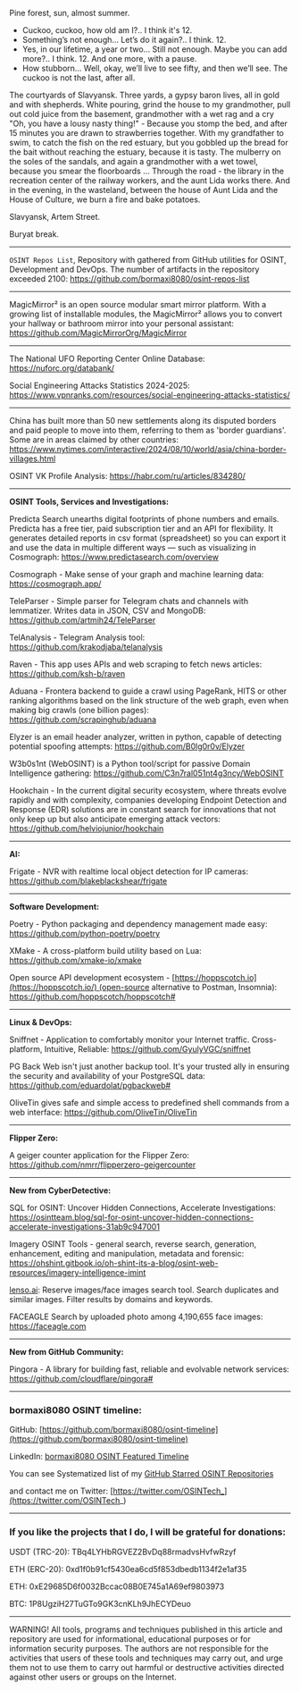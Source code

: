 
Pine forest, sun, almost summer.
- Cuckoo, cuckoo, how old am I?..
I think it's 12.
- Something’s not enough... Let’s do it again?..
I think. 12.
- Yes, in our lifetime, a year or two... Still not enough. Maybe you can add more?..
I think. 12. And one more, with a pause.
- How stubborn... Well, okay, we’ll live to see fifty, and then we’ll see. The cuckoo is not the last, after all.


The courtyards of Slavyansk. Three yards, a gypsy baron lives, all in gold and with shepherds. White pouring, grind the house to my grandmother, pull out cold juice from the basement, grandmother with a wet rag and a cry "Oh, you have a lousy nasty thing!" - Because you stomp the bed, and after 15 minutes you are drawn to strawberries together. With my grandfather to swim, to catch the fish on the red estuary, but you gobbled up the bread for the bait without reaching the estuary, because it is tasty. The mulberry on the soles of the sandals, and again a grandmother with a wet towel, because you smear the floorboards ... Through the road - the library in the recreation center of the railway workers, and the aunt Lida works there. And in the evening, in the wasteland, between the house of Aunt Lida and the House of Culture, we burn a fire and bake potatoes.

Slavyansk, Artem Street.


Buryat break.

----

```OSINT Repos List```, Repository with gathered from GitHub utilities for OSINT, Development and DevOps. The number of artifacts in the repository exceeded 2100: https://github.com/bormaxi8080/osint-repos-list

----

MagicMirror² is an open source modular smart mirror platform. With a growing list of installable modules, the MagicMirror² allows you to convert your hallway or bathroom mirror into your personal assistant: https://github.com/MagicMirrorOrg/MagicMirror

----

The National UFO Reporting Center Online Database: https://nuforc.org/databank/

Social Engineering Attacks Statistics 2024-2025: https://www.vpnranks.com/resources/social-engineering-attacks-statistics/

----

China has built more than 50 new settlements along its disputed borders and paid people to move into them, referring to them as 'border guardians'. Some are in areas claimed by other countries: https://www.nytimes.com/interactive/2024/08/10/world/asia/china-border-villages.html

OSINT VK Profile Analysis: https://habr.com/ru/articles/834280/

----

**OSINT Tools, Services and Investigations:**

Predicta Search unearths digital footprints of phone numbers and emails. Predicta has a free tier, paid subscription tier and an API for flexibility. It generates detailed reports in csv format (spreadsheet) so you can export it and use the data in multiple different ways — such as visualizing in Cosmograph: https://www.predictasearch.com/overview

Cosmograph - Make sense of your graph and machine learning data: https://cosmograph.app/

TeleParser - Simple parser for Telegram chats and channels with lemmatizer. Writes data in JSON, CSV and MongoDB: https://github.com/artmih24/TeleParser

TelAnalysis - Telegram Analysis tool: https://github.com/krakodjaba/telanalysis

Raven - This app uses APIs and web scraping to fetch news articles: https://github.com/ksh-b/raven

Aduana - Frontera backend to guide a crawl using PageRank, HITS or other ranking algorithms based on the link structure of the web graph, even when making big crawls (one billion pages): https://github.com/scrapinghub/aduana

Elyzer is an email header analyzer, written in python, capable of detecting potential spoofing attempts: https://github.com/B0lg0r0v/Elyzer

W3b0s1nt (WebOSINT) is a Python tool/script for passive Domain Intelligence gathering: https://github.com/C3n7ral051nt4g3ncy/WebOSINT

Hookchain - In the current digital security ecosystem, where threats evolve rapidly and with complexity, companies developing Endpoint Detection and Response (EDR) solutions are in constant search for innovations that not only keep up but also anticipate emerging attack vectors: https://github.com/helviojunior/hookchain

----

**AI:**

Frigate - NVR with realtime local object detection for IP cameras: https://github.com/blakeblackshear/frigate

---

**Software Development:**

Poetry - Python packaging and dependency management made easy: https://github.com/python-poetry/poetry

XMake - A cross-platform build utility based on Lua: https://github.com/xmake-io/xmake

Open source API development ecosystem - [https://hoppscotch.io](https://hoppscotch.io/) (open-source alternative to Postman, Insomnia): https://github.com/hoppscotch/hoppscotch#

----

**Linux & DevOps:**

Sniffnet - Application to comfortably monitor your Internet traffic. Cross-platform, Intuitive, Reliable: https://github.com/GyulyVGC/sniffnet

PG Back Web isn't just another backup tool. It's your trusted ally in ensuring the security and availability of your PostgreSQL data: https://github.com/eduardolat/pgbackweb#

OliveTin gives safe and simple access to predefined shell commands from a web interface: https://github.com/OliveTin/OliveTin

----

**Flipper Zero:**

A geiger counter application for the Flipper Zero: https://github.com/nmrr/flipperzero-geigercounter

----

**New from CyberDetective:**

SQL for OSINT: Uncover Hidden Connections, Accelerate Investigations: https://osintteam.blog/sql-for-osint-uncover-hidden-connections-accelerate-investigations-31ab9c947001

Imagery OSINT Tools - general search, reverse search, generation, enhancement, editing and manipulation, metadata and forensic: https://ohshint.gitbook.io/oh-shint-its-a-blog/osint-web-resources/imagery-intelligence-imint

[lenso.ai](http://lenso.ai): Reserve images/face images search tool. Search duplicates and similar images. Filter results by domains and keywords.

FACEAGLE Search by uploaded photo among 4,190,655 face images: https://faceagle.com

----

**New from GitHub Community:**

Pingora - A library for building fast, reliable and evolvable network services: https://github.com/cloudflare/pingora#

----
### bormaxi8080 OSINT timeline:

GitHub: [https://github.com/bormaxi8080/osint-timeline](https://github.com/bormaxi8080/osint-timeline)

LinkedIn: [bormaxi8080 OSINT Featured Timeline](https://www.linkedin.com/in/osintech/details/featured/)

You can see Systematized list of my [GitHub Starred OSINT Repositories](https://github.com/bormaxi8080/osint-repos-list)

and contact me on Twitter: [https://twitter.com/OSINTech_](https://twitter.com/OSINTech_)

----
### If you like the projects that I do, I will be grateful for donations:

USDT (TRC-20): TBq4LYHbRGVEZ2BvDq88rmadvsHvfwRzyf

ETH (ERC-20): 0xd1f0b91cf5430ea6cd5f853dbedb1134f2e1af35

ETH: 0xE29685D6f0032Bccac08B0E745a1A69ef9803973

BTC: 1P8UgziH27TuGTo9GK3cnKLh9JhECYDeuo

----

WARNING! All tools, programs and techniques published in this article and repository are used for informational, educational purposes or for information security purposes. The authors are not responsible for the activities that users of these tools and techniques may carry out, and urge them not to use them to carry out harmful or destructive activities directed against other users or groups on the Internet.
